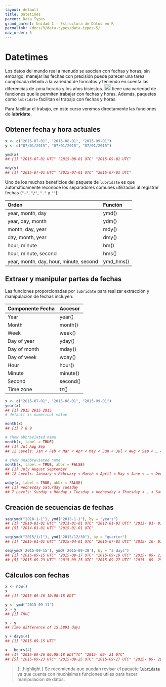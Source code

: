 ```yaml
---
layout: default
title: Datetimes
parent: Data Types
grand_parent: Unidad 1 - Estructura de Datos en R
permalink: /docs/R/data-types/data-types-5/
nav_order: 5
---
```


# Datetimes

Los datos del mundo real a menudo se asocian con fechas y horas; sin embargo, manejar las fechas con precisión puede parecer una tarea complicada debido a la variedad de formatos y teniendo en cuenta las diferencias de zona horaria y los años bisiestos. <img src="/uss-softwaredatascience/assets/images/r.svg" width="20"> tiene una variedad de funciones que le permiten trabajar con fechas y horas. Además, paquetes como `lubridate` facilitan el trabajo con fechas y horas.

Para facilitar el trabajo, en este curso veremos directamente las funciones de **lubridate**.

## Obtener fecha y hora actuales

```r
x <- c("2015-07-01", "2015-08-01", "2015-09-01") 
y <- c("07/01/2015", "07/01/2015", "07/01/2015") 

ymd(x)
## [1] "2015-07-01 UTC" "2015-08-01 UTC" "2015-09-01 UTC"

mdy(y)
## [1] "2015-07-01 UTC" "2015-07-01 UTC" "2015-07-01 UTC"
```

Uno de los muchos beneficios del paquete de `lubridate` es que automáticamente reconoce los separadores comunes utilizados al registrar fechas (`"-"`, `"/"`, `"."` y `""`).

| Orden                                     | Función    |
|:------------------------------------------|:-----------|
| year, month, day                          | ymd()      | 
| year, day, month                          | ydm()      | 
| month, day, year                          | mdy()      | 
| day, month, year                          | dmy()      | 
| hour, minute                              | hm()       | 
| hour, minute, second                      | hms()      | 
| year, month, day, hour, minute, second    | ymd_hms()  | 

## Extraer y manipular partes de fechas

Las funciones proporcionadas por `lubridate` para realizar extracción y manipulación de fechas incluyen:

| Componente Fecha    | Accesor    |
|:--------------------|:-----------|
| Year                | year()     | 
| Month               | month()    | 
| Week                | week()     | 
| Day of year         | yday()     | 
| Day of month        | mday()     | 
| Day of week         | wday()     | 
| Hour                | hour()     | 
| Minute              | minute()   | 
| Second              | second()   | 
| Time zone           | tz()       | 

```r
x <- c("2015-07-01", "2015-08-01", "2015-09-01")
year(x)
## [1] 2015 2015 2015
# default is numerical value

month(x)
## [1] 7 8 9

# show abbreviated name
month(x, label = TRUE)
## [1] Jul Aug Sep
## 12 Levels: Jan < Feb < Mar < Apr < May < Jun < Jul < Aug < Sep < … < Dec

# show unabbreviated name
month(x, label = TRUE, abbr = FALSE)
## [1] July August September
## 12 Levels: January < February < March < April < May < June < … < December

wday(x, label = TRUE, abbr = FALSE)
## [1] Wednesday Saturday Tuesday
## 7 Levels: Sunday < Monday < Tuesday < Wednesday < Thursday < … < Saturday
```

## Creación de secuencias de fechas

```r
seq(ymd("2010-1-1"), ymd("2015-1-1"), by = "years")
## [1] "2010-01-01 UTC" "2011-01-01 UTC" "2012-01-01 UTC" "2013- 01- 01 UTC"
## [5] "2014-01-01 UTC" "2015-01-01 UTC"

seq(ymd("2015/1/1"), ymd("2015/12/30"), by = "quarter")
## [1] "2015-01-01 UTC" "2015-04-01 UTC" "2015-07-01 UTC" "2015- 10- 01 UTC"

seq(ymd('2015-09-15'), ymd('2015-09-30'), by = "2 days")
## [1] "2015-09-15 UTC" "2015-09-17 UTC" "2015-09-19 UTC" "2015- 09- 21 UTC"
## [5] "2015-09-23 UTC" "2015-09-25 UTC" "2015-09-27 UTC" "2015- 09- 29 UTC"
```

## Cálculos con fechas

```r
x <- now()
x
## [1] "2015-09-26 10:08:18 EDT"

y <- ymd("2015-09-11")
x > y
## [1] TRUE

x - y
## Time difference of 15.5891 days

y + days(4)
## [1] "2015-09-15 UTC"

x - hours(4)
## [1] "2015-09-26 06:08:18 EDT"TC" "2015- 09- 21 UTC"
## [5] "2015-09-23 UTC" "2015-09-25 UTC" "2015-09-27 UTC" "2015- 09- 29 UTC"
```

> {: .highlight }
  Se recomienda que puedan revisar el paquete  [`lubridate`](https://lubridate.tidyverse.org/reference/index.html) ya que cuenta con muchisimas funciones utiles para hacer manipulacion de datos.